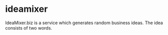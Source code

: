 # ideamixer
IdeaMixer.biz is a service which generates random business ideas.
The idea consists of two words.
